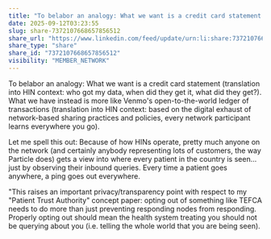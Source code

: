 ```yaml
---
title: "To belabor an analogy: What we want is a credit card statement (translation…"
date: 2025-09-12T03:23:55
slug: share-7372107668657856512
share_url: "https://www.linkedin.com/feed/update/urn:li:share:7372107668657856512"
share_type: "share"
share_id: "7372107668657856512"
visibility: "MEMBER_NETWORK"
---
```


To belabor an analogy: What we want is a credit card statement (translation into HIN context: who got my data, when did they get it, what did they get?). What we have instead is more like Venmo's open-to-the-world ledger of transactions (translation into HIN context: based on the digital exhaust of network-based sharing practices and policies, every network participant learns everywhere you go).

Let me spell this out: Because of how HINs operate, pretty much anyone on the network (and certainly anybody representing lots of customers, the way Particle does) gets a view into where every patient in the country is seen... just by observing their inbound queries. Every time a patient goes anywhere, a ping goes out everywhere.

"This raises an important privacy/transparency point with respect to my "Patient Trust Authority" concept paper: opting out of something like TEFCA needs to do more than just preventing responding nodes from responding. Properly opting out should mean the health system treating you should not be querying about you (i.e. telling the whole world that you are being seen).
